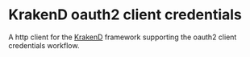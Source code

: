 # KrakenD oauth2 client credentials

A http client for the [KrakenD](https://github.com/devopsfaith/krakend) framework supporting the oauth2 client credentials workflow.

